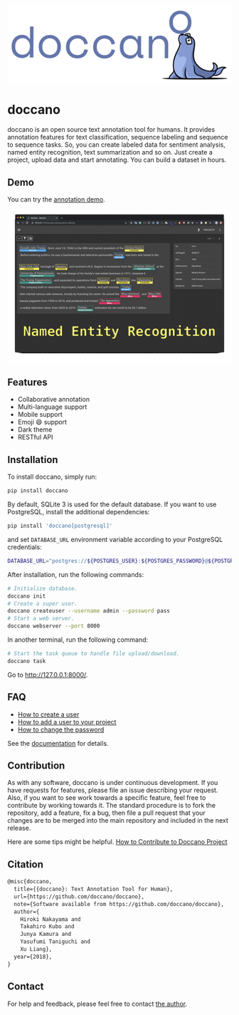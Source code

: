 <div align="center">
  <img src="https://raw.githubusercontent.com/doccano/doccano/master/docs/images/logo/doccano.png">
</div>

# doccano

doccano is an open source text annotation tool for humans. It provides annotation features for text classification, sequence labeling and sequence to sequence tasks. So, you can create labeled data for sentiment analysis, named entity recognition, text summarization and so on. Just create a project, upload data and start annotating. You can build a dataset in hours.

## Demo

You can try the [annotation demo](http://doccano.herokuapp.com).

![Demo image](https://raw.githubusercontent.com/doccano/doccano/master/docs/images/demo/demo.gif)

## Features

- Collaborative annotation
- Multi-language support
- Mobile support
- Emoji :smile: support
- Dark theme
- RESTful API

## Installation

To install doccano, simply run:

```bash
pip install doccano
```

By default, SQLite 3 is used for the default database. If you want to use PostgreSQL, install the additional dependencies:

```bash
pip install 'doccano[postgresql]'
```
and set `DATABASE_URL` environment variable according to your PostgreSQL credentials:
```bash
DATABASE_URL="postgres://${POSTGRES_USER}:${POSTGRES_PASSWORD}@${POSTGRES_HOST}:${POSTGRES_PORT}/${POSTGRES_DB}?sslmode=disable"
```

After installation, run the following commands:

```bash
# Initialize database.
doccano init
# Create a super user.
doccano createuser --username admin --password pass
# Start a web server.
doccano webserver --port 8000
```

In another terminal, run the following command:

```bash
# Start the task queue to handle file upload/download.
doccano task
```

Go to <http://127.0.0.1:8000/>.

## FAQ

- [How to create a user](https://doccano.github.io/doccano/faq/#how-to-create-a-user)
- [How to add a user to your project](https://doccano.github.io/doccano/faq/#how-to-add-a-user-to-your-project)
- [How to change the password](https://doccano.github.io/doccano/faq/#how-to-change-the-password)

See the [documentation](https://doccano.github.io/doccano/) for details.

## Contribution

As with any software, doccano is under continuous development. If you have requests for features, please file an issue describing your request. Also, if you want to see work towards a specific feature, feel free to contribute by working towards it. The standard procedure is to fork the repository, add a feature, fix a bug, then file a pull request that your changes are to be merged into the main repository and included in the next release.

Here are some tips might be helpful. [How to Contribute to Doccano Project](https://github.com/doccano/doccano/wiki/How-to-Contribute-to-Doccano-Project)

## Citation

```tex
@misc{doccano,
  title={{doccano}: Text Annotation Tool for Human},
  url={https://github.com/doccano/doccano},
  note={Software available from https://github.com/doccano/doccano},
  author={
    Hiroki Nakayama and
    Takahiro Kubo and
    Junya Kamura and
    Yasufumi Taniguchi and
    Xu Liang},
  year={2018},
}
```

## Contact

For help and feedback, please feel free to contact [the author](https://github.com/Hironsan).
